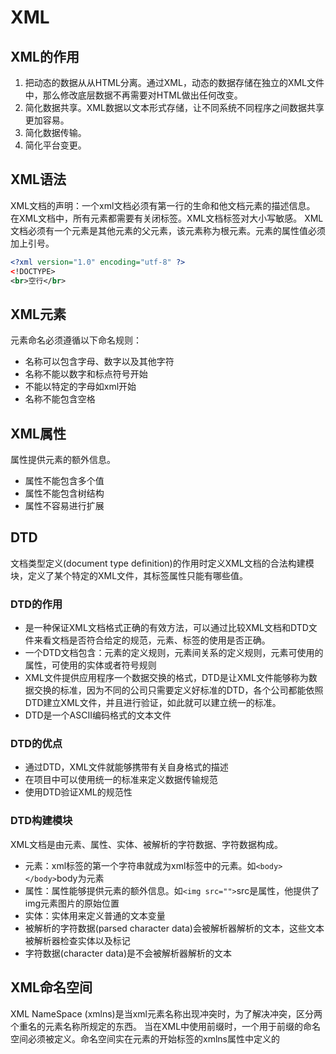 # XML

## XML的作用

1. 把动态的数据从从HTML分离。通过XML，动态的数据存储在独立的XML文件中，那么修改底层数据不再需要对HTML做出任何改变。
2. 简化数据共享。XML数据以文本形式存储，让不同系统不同程序之间数据共享更加容易。
3. 简化数据传输。
4. 简化平台变更。

## XML语法

XML文档的声明：一个xml文档必须有第一行的生命和他文档元素的描述信息。
在XML文档中，所有元素都需要有关闭标签。XML文档标签对大小写敏感。
XML文档必须有一个元素是其他元素的父元素，该元素称为根元素。元素的属性值必须加上引号。

```xml
<?xml version="1.0" encoding="utf-8" ?>
<!DOCTYPE>
<br>空行</br>
```

## XML元素

元素命名必须遵循以下命名规则：

* 名称可以包含字母、数字以及其他字符
* 名称不能以数字和标点符号开始
* 不能以特定的字母如xml开始
* 名称不能包含空格

## XML属性

属性提供元素的额外信息。

* 属性不能包含多个值
* 属性不能包含树结构
* 属性不容易进行扩展

## DTD

文档类型定义(document type definition)的作用时定义XML文档的合法构建模块，定义了某个特定的XML文件，其标签属性只能有哪些值。

### DTD的作用

* 是一种保证XML文档格式正确的有效方法，可以通过比较XML文档和DTD文件来看文档是否符合给定的规范，元素、标签的使用是否正确。
* 一个DTD文档包含：元素的定义规则，元素间关系的定义规则，元素可使用的属性，可使用的实体或者符号规则
* XML文件提供应用程序一个数据交换的格式，DTD是让XML文件能够称为数据交换的标准，因为不同的公司只需要定义好标准的DTD，各个公司都能依照DTD建立XML文件，并且进行验证，如此就可以建立统一的标准。
* DTD是一个ASCII编码格式的文本文件

### DTD的优点

* 通过DTD，XML文件就能够携带有关自身格式的描述
* 在项目中可以使用统一的标准来定义数据传输规范
* 使用DTD验证XML的规范性

### DTD构建模块

XML文档是由元素、属性、实体、被解析的字符数据、字符数据构成。

* 元素：xml标签的第一个字符串就成为xml标签中的元素。如`<body></body>`body为元素
* 属性：属性能够提供元素的额外信息。如`<img src="">`src是属性，他提供了img元素图片的原始位置
* 实体：实体用来定义普通的文本变量
* 被解析的字符数据(parsed character data)会被解析器解析的文本，这些文本被解析器检查实体以及标记
* 字符数据(character data)是不会被解析器解析的文本

## XML命名空间

XML NameSpace (xmlns)是当xml元素名称出现冲突时，为了解决冲突，区分两个重名的元素名称所规定的东西。
当在XML中使用前缀时，一个用于前缀的命名空间必须被定义。命名空间实在元素的开始标签的xmlns属性中定义的

